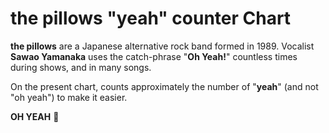 # the pillows "yeah" counter Chart

**the pillows** are a Japanese alternative rock band formed in 1989. Vocalist **Sawao Yamanaka** uses the catch-phrase "**Oh Yeah!**" countless times during shows, and in many songs.

On the present chart, counts approximately the number of "**yeah**" (and not "oh yeah") to make it easier.


**OH YEAH** 🎸
